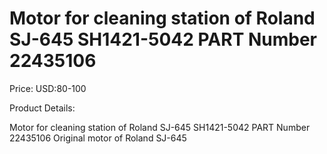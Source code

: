 # Motor for cleaning station of Roland SJ-645 SH1421-5042 PART Number 22435106

Price: USD:80-100

Product Details:

Motor for cleaning station of Roland SJ-645 SH1421-5042 PART Number 22435106
Original motor of Roland SJ-645